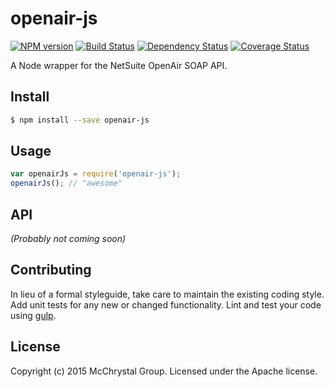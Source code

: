 # openair-js 
[![NPM version][npm-image]][npm-url] [![Build Status][travis-image]][travis-url] [![Dependency Status][daviddm-url]][daviddm-image] [![Coverage Status][coveralls-image]][coveralls-url]

A Node wrapper for the NetSuite OpenAir SOAP API.


## Install

```bash
$ npm install --save openair-js
```


## Usage

```javascript
var openairJs = require('openair-js');
openairJs(); // "awesome"
```

## API

_(Probably not coming soon)_


## Contributing

In lieu of a formal styleguide, take care to maintain the existing coding style. Add unit tests for any new or changed functionality. Lint and test your code using [gulp](http://gulpjs.com/).


## License

Copyright (c) 2015 McChrystal Group. Licensed under the Apache license.



[npm-url]: https://npmjs.org/package/openair-js
[npm-image]: https://badge.fury.io/js/openair-js.svg
[travis-url]: https://travis-ci.org/CrossLead/openair-js
[travis-image]: https://travis-ci.org/CrossLead/openair-js.svg?branch=master
[daviddm-url]: https://david-dm.org/CrossLead/openair-js.svg?theme=shields.io
[daviddm-image]: https://david-dm.org/CrossLead/openair-js
[coveralls-url]: https://coveralls.io/r/CrossLead/openair-js
[coveralls-image]: https://coveralls.io/repos/CrossLead/openair-js/badge.png
